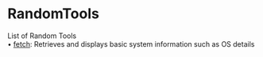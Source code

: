 # RandomTools
List of Random Tools <br>
• [fetch](https://github.com/uid887/RandomTools/blob/main/fetch.sh): Retrieves and displays basic system information such as OS details
